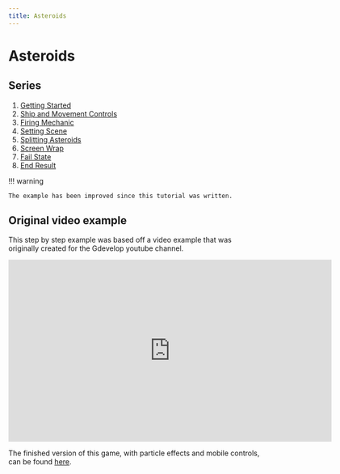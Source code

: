```yaml
---
title: Asteroids
---
```

# Asteroids

## Series

1. [Getting Started](/gdevelop5/tutorials/asteroids)
2. [Ship and Movement Controls](/gdevelop5/tutorials/asteroids/ship_and_movement_controls)
3. [Firing Mechanic](/gdevelop5/tutorials/asteroids/firing_bullet)
4. [Setting Scene](/gdevelop5/tutorials/asteroids/setting_scene)
5. [Splitting Asteroids](/gdevelop5/tutorials/asteroids/splitting_asteroids)
6. [Screen Wrap](/gdevelop5/tutorials/asteroids/screen_wrap)
7. [Fail State](/gdevelop5/tutorials/asteroids/fail_state)
8. [End Result](/gdevelop5/tutorials/asteroids/end_result)

!!! warning

    The example has been improved since this tutorial was written.

## Original video example

This step by step example was based off a video example that was originally created for the Gdevelop youtube channel.

<div class="align-center">
<iframe width="640" height="360" src="https://www.youtube.com/embed/w1SCpQ-mRCk" frameborder="0" allow="accelerometer; autoplay; encrypted-media; gyroscope; picture-in-picture" allowfullscreen></iframe>
</div>

The finished version of this game, with particle effects and mobile controls, can be found
[here](https://editor.gdevelop.io/?project=example://space-asteroids).
